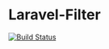 # Laravel-Filter

[![Build Status](https://travis-ci.org/mohammad-fouladgar/laravel-filter.svg?branch=master)](https://travis-ci.org/mohammad-fouladgar/laravel-filter)
